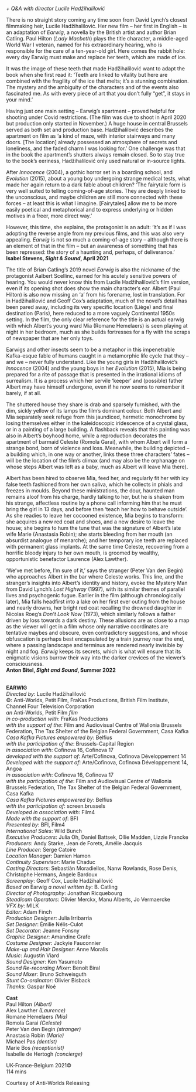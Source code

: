 

_+ Q&A with director Lucile Hadžihalilović_

There is no straight story coming any time soon from David Lynch’s closest filmmaking heir, Lucile Hadžihalilović. Her new film – her first in English – is an adaptation of _Earwig_, a novella by the British artist and author Brian Catling. Paul Hilton (_Lady Macbeth_) plays the title character, a middle-aged World War I veteran, named for his extraordinary hearing, who is responsible for the care of a ten-year-old girl. Here comes the rabbit hole: every day Earwig must make and replace her teeth, which are made of ice.

It was the image of these teeth that made Hadžihalilović want to adapt the book when she first read it: ‘Teeth are linked to vitality but here are combined with the fragility of the ice that melts; it’s a stunning combination. The mystery and the ambiguity of the characters and of the events also fascinated me.  As with every piece of art that you don’t fully “get”, it stays in your mind.’

Having just one main setting – Earwig’s apartment – proved helpful for shooting under Covid restrictions. (The film was due to shoot in April 2020 but production only started in November.) A huge house in central Brussels served as both set and production base. Hadžihalilović describes the apartment on film as ‘a kind of maze, with interior stairways and many doors. [The location] already possessed an atmosphere of secrets and loneliness, and the faded charm I was looking for.’ One challenge was that in the book the apartment’s shutters always remain closed. So to stay true to the book’s eeriness, Hadžihalilović only used natural or in-source lights.

After _Innocence_ (2004), a gothic horror set in a boarding school, and _Evolution_ (2015), about a young boy undergoing strange medical tests, what made her again return to a dark fable about children? ‘The fairytale form is very well suited to telling coming-of-age stories. They are deeply linked to the unconscious, and maybe children are still more connected with these forces – at least this is what I imagine. [Fairytales] allow me to be more easily poetical and metaphorical and to express underlying or hidden motives in a freer, more direct way.’

However, this time, she explains, the protagonist is an adult: ‘It’s as if I was adopting the reverse angle from my previous films, and this was also very appealing. _Earwig_ is not so much a coming-of-age story – although there is an element of that in the film – but an awareness of something that has been repressed: the story of a haunting and, perhaps, of deliverance.’  
**Isabel Stevens, _Sight & Sound_, April 2021**

The title of Brian Catling’s 2019 novel _Earwig_ is also the nickname of the protagonist Aalbert Scellinc, earned for his acutely sensitive powers of hearing. You would never know this from Lucile Hadžihalilović’s film version, even if its opening shot does show the main character’s ear. Albert (Paul Hilton) is also now missing an ‘a’ from his forename, lost in translation. For in Hadžihalilović and Geoff Cox’s adaptation, much of the novel’s detail has been pared away, including its very specific location (Liège) and final destination (Paris), here reduced to a more vaguely Continental 1950s setting. In the film, the only clear reference for the title is an actual earwig with which Albert’s young ward Mia (Romane Hemelaers) is seen playing at night in her bedroom, much as she builds fortresses for a fly with the scraps of newspaper that are her only toys.

Earwigs and other insects seem to be a metaphor in this impenetrable Kafka-esque fable of humans caught in a metamorphic life cycle that they – and we – never fully understand. Like the young girls in Hadžihalilović’s _Innocence_ (2004) and the young boys in her _Evolution_ (2015), Mia is being prepared for a rite of passage that is presented in the irrational idioms of surrealism. It is a process which her servile ‘keeper’ and (possible) father Albert may have himself undergone, even if he now seems to remember it barely, if at all.

The shuttered house they share is drab and sparsely furnished, with the dim, sickly yellow of its lamps the film’s dominant colour. Both Albert and Mia separately seek refuge from this jaundiced, hermetic monochrome by losing themselves either in the kaleidoscopic iridescence of a crystal glass, or in a painting of a large building. A flashback reveals that this painting was also in Albert’s boyhood home, while a reproduction decorates the apartment of barmaid Celeste (Romola Garai), with whom Albert will form a strange bond, born of violence and loss. Meanwhile, the building depicted – a building which, in one way or another, links these three characters’ fates – will be the location of the film’s climax (and may also be the orphanage on whose steps Albert was left as a baby, much as Albert will leave Mia there).

Albert has been hired to observe Mia, feed her, and regularly fit her with icy false teeth fashioned from her own saliva, which he collects in phials and freezes in moulds. Beyond these ministrations, the dour, haunted man remains aloof from his charge, hardly talking to her, but he is shaken from his strange, affectless routine by a phone call informing him that he must bring the girl in 13 days, and before then ‘teach her how to behave outside’. As she readies to leave her cocooned existence, Mia begins to transform: she acquires a new red coat and shoes, and a new desire to leave the house; she begins to hum the tune that was the signature of Albert’s late wife Marie (Anastasia Robin); she starts bleeding from her mouth (an absurdist analogue of menarche); and her temporary ice teeth are replaced with permanent glass implants. At the same time Celeste, recovering from a horrific bloody injury to her own mouth, is groomed by wealthy, opportunistic benefactor Laurence (Alex Lawther).

‘We’ve met before, I’m sure of it,’ says the stranger (Peter Van den Begin) who approaches Albert in the bar where Celeste works. This line, and the stranger’s insights into Albert’s identity and history, evoke the Mystery Man from David Lynch’s _Lost Highway_ (1997), with its similar themes of parallel lives and psychogenic fugue. Earlier in the film (although chronologically later), Mia falls headfirst into a lake on her first ever outing from the house and nearly drowns, her bright red coat recalling the drowned daughter in Nicolas Roeg’s _Don’t Look Now_ (1973), which similarly follows a father driven by loss towards a dark destiny. These allusions are as close to a map as the viewer will get in a film whose only narrative coordinates are tentative maybes and obscure, even contradictory suggestions, and whose obfuscation is perhaps best encapsulated by a train journey near the end, where a passing landscape and terminus are rendered nearly invisible by night and fog. _Earwig_ keeps its secrets, which is what will ensure that its enigmatic visions burrow their way into the darker crevices of the viewer’s consciousness.  
**Anton Bitel, _Sight and Sound_, Summer 2022**
<br><br>

**EARWIG**  
_Directed by_: Lucile Hadžihalilović  
©: Anti-Worlds, Petit Film, FraKas Productions, British Film Institute, Channel Four Television Corporation  
_an_ Anti-Worlds,  Petit Film _film_  
_in co-production with_: FraKas Productions  
_with the support of the_: Film and Audiovisual Centre of Wallonia Brussels Federation, The Tax Shelter of the Belgian Federal Government, Casa Kafka  
_Casa Kafka Pictures empowered by_: Belfius  
_with the participation of the_:  Brussels-Capital Region  
_in association with_: Cofinova 16, Cofinova 17  
_developed with the support of_: Arte/Cofinova, Cofinova Développement 14  
_Developed with the support of_: Arte/Cofinova, Cofinova Développement 14, Angoa  
_in association with_: Cofinova 16, Cofinova 17  
_with the participation of the_: Film and Audiovisual Centre of Wallonia Brussels Federation, The Tax Shelter of the Belgian Federal Government,  Casa Kafka  
_Casa Kafka Pictures empowered by_: Belfius  
_with the participation of_: screen.brussels  
_Developed in association with_: Film4  
_Made with the support of_: BFI  
_Presented by_: BFI, Film4  
_International Sales_: Wild Bunch  
_Executive Producers_: Julia Oh, Daniel Battsek,  Ollie Madden, Lizzie Francke  
_Producers_: Andy Starke, Jean de Forets,  Amélie Jacquis  
_Line Producer_: Serge Catoire  
_Location Manager_: Damien Hamon  
_Continuity Supervisor_: Marie Chaduc  
_Casting Directors_: Sebastiàn Moradiellos,  Nanw Rowlands, Rose Denis, Christophe Hermans, Angele Bardoux  
_Screenplay_: Geoff Cox, Lucile Hadžihalilović  
_Based on_ Earwig _a novel written by_: B. Catling  
_Director of Photography_: Jonathan Ricquebourg  
_Steadicam Operators_: Olivier Merckx,  Manu Alberts, Jo Vermaercke  
_VFX by_: MILK  
_Editor_: Adam Finch  
_Production Designer_: Julia Irribarria  
_Set Designer_: Émilie Nélis-Culot  
_Set Decorator_: Jeanne Fonsny  
_Graphic Designer_: Amandine Grafe  
_Costume Designer_: Jackyie Fauconnier  
_Make-up and Hair Designer_: Anne Moralis  
_Music_: Augustin Viard  
_Sound Designer_: Ken Yasumoto  
_Sound Re-recording Mixer_: Benoît Biral  
_Sound Mixer_: Bruno Schweisguth  
_Stunt Co-ordinator_: Olivier Bisback  
_Thanks_: Gaspar Noé

**Cast**  
Paul Hilton _(Albert)_  
Alex Lawther _(Laurence)_  
Romane Hemelaers _(Mia)_  
Romola Garai _(Celeste)_  
Peter Van den Begin _(stranger)_  
Anastasia Robin _(Marie)_  
Michael Pas _(dentist)_  
Marie Bos _(receptionist)_  
Isabelle de Hertogh _(concierge)_

UK-France-Belgium 2021©  
114 mins

Courtesy of Anti-Worlds Releasing<br>
<br>
<!--stackedit_data:
eyJoaXN0b3J5IjpbLTU5OTEyODkyM119
-->